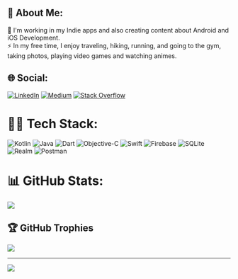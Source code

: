 ## 💫 About Me:
🔭 I'm working in my Indie apps and also creating content about Android and iOS Development.<br>⚡ In my free time, I enjoy traveling, hiking, running, and going to the gym, taking photos, playing video games and watching animes.


## 🌐 Social:
[![LinkedIn](https://img.shields.io/badge/LinkedIn-%230077B5.svg?logo=linkedin&logoColor=white)](https://linkedin.com/in/netolobo) [![Medium](https://img.shields.io/badge/Medium-12100E?logo=medium&logoColor=white)](https://medium.com/@@desilio) [![Stack Overflow](https://img.shields.io/badge/-Stackoverflow-FE7A16?logo=stack-overflow&logoColor=white)](https://stackoverflow.com/users/5418366)  

# 🥷🏼 Tech Stack:
![Kotlin](https://img.shields.io/badge/kotlin-%237F52FF.svg?style=for-the-badge&logo=kotlin&logoColor=white)
![Java](https://img.shields.io/badge/java-%23ED8B00.svg?style=for-the-badge&logo=openjdk&logoColor=white) ![Dart](https://img.shields.io/badge/dart-%230175C2.svg?style=for-the-badge&logo=dart&logoColor=white) ![Objective-C](https://img.shields.io/badge/OBJECTIVE--C-%233A95E3.svg?style=for-the-badge&logo=apple&logoColor=white) ![Swift](https://img.shields.io/badge/swift-F54A2A?style=for-the-badge&logo=swift&logoColor=white) ![Firebase](https://img.shields.io/badge/firebase-%23039BE5.svg?style=for-the-badge&logo=firebase) ![SQLite](https://img.shields.io/badge/sqlite-%2307405e.svg?style=for-the-badge&logo=sqlite&logoColor=white) ![Realm](https://img.shields.io/badge/Realm-39477F?style=for-the-badge&logo=realm&logoColor=white) ![Postman](https://img.shields.io/badge/Postman-FF6C37?style=for-the-badge&logo=postman&logoColor=white)
# 📊 GitHub Stats:
![](https://github-readme-streak-stats.herokuapp.com/?user=netolobo&theme=dark&hide_border=false)<br/>

## 🏆 GitHub Trophies
![](https://github-profile-trophy.vercel.app/?username=netolobo&theme=radical&no-frame=false&no-bg=false&margin-w=4)

---
[![](https://visitcount.itsvg.in/api?id=netolobo&icon=0&color=10)](https://visitcount.itsvg.in)







